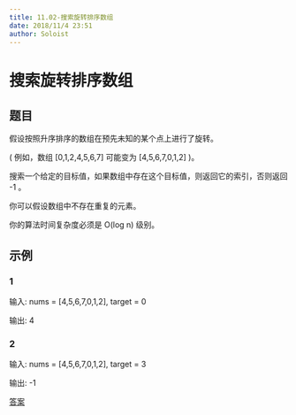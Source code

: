 ```yaml
---
title: 11.02-搜索旋转排序数组
date: 2018/11/4 23:51
author: Soloist
---
```

    
# 搜索旋转排序数组

## 题目

假设按照升序排序的数组在预先未知的某个点上进行了旋转。

( 例如，数组 [0,1,2,4,5,6,7] 可能变为 [4,5,6,7,0,1,2] )。

搜索一个给定的目标值，如果数组中存在这个目标值，则返回它的索引，否则返回 -1 。

你可以假设数组中不存在重复的元素。

你的算法时间复杂度必须是 O(log n) 级别。

## 示例

### 1

输入: nums = [4,5,6,7,0,1,2], target = 0

输出: 4

### 2

输入: nums = [4,5,6,7,0,1,2], target = 3

输出: -1

[答案](https://github.com/aSoloist/java-algorithm/blob/master/code/11.02/Main.java)